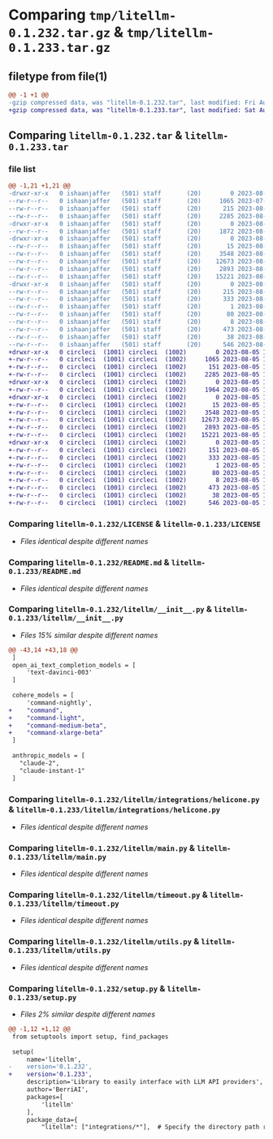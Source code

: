 # Comparing `tmp/litellm-0.1.232.tar.gz` & `tmp/litellm-0.1.233.tar.gz`

## filetype from file(1)

```diff
@@ -1 +1 @@
-gzip compressed data, was "litellm-0.1.232.tar", last modified: Fri Aug  4 21:56:14 2023, max compression
+gzip compressed data, was "litellm-0.1.233.tar", last modified: Sat Aug  5 16:13:28 2023, max compression
```

## Comparing `litellm-0.1.232.tar` & `litellm-0.1.233.tar`

### file list

```diff
@@ -1,21 +1,21 @@
-drwxr-xr-x   0 ishaanjaffer   (501) staff       (20)        0 2023-08-04 21:56:14.761462 litellm-0.1.232/
--rw-r--r--   0 ishaanjaffer   (501) staff       (20)     1065 2023-07-27 00:10:35.000000 litellm-0.1.232/LICENSE
--rw-r--r--   0 ishaanjaffer   (501) staff       (20)      215 2023-08-04 21:56:14.761350 litellm-0.1.232/PKG-INFO
--rw-r--r--   0 ishaanjaffer   (501) staff       (20)     2285 2023-08-03 17:46:06.000000 litellm-0.1.232/README.md
-drwxr-xr-x   0 ishaanjaffer   (501) staff       (20)        0 2023-08-04 21:56:14.759959 litellm-0.1.232/litellm/
--rw-r--r--   0 ishaanjaffer   (501) staff       (20)     1872 2023-08-04 21:54:38.000000 litellm-0.1.232/litellm/__init__.py
-drwxr-xr-x   0 ishaanjaffer   (501) staff       (20)        0 2023-08-04 21:56:14.761144 litellm-0.1.232/litellm/integrations/
--rw-r--r--   0 ishaanjaffer   (501) staff       (20)       15 2023-08-03 17:46:06.000000 litellm-0.1.232/litellm/integrations/__init__.py
--rw-r--r--   0 ishaanjaffer   (501) staff       (20)     3548 2023-08-03 17:46:06.000000 litellm-0.1.232/litellm/integrations/helicone.py
--rw-r--r--   0 ishaanjaffer   (501) staff       (20)    12673 2023-08-04 21:54:38.000000 litellm-0.1.232/litellm/main.py
--rw-r--r--   0 ishaanjaffer   (501) staff       (20)     2893 2023-08-03 17:46:06.000000 litellm-0.1.232/litellm/timeout.py
--rw-r--r--   0 ishaanjaffer   (501) staff       (20)    15221 2023-08-03 17:46:06.000000 litellm-0.1.232/litellm/utils.py
-drwxr-xr-x   0 ishaanjaffer   (501) staff       (20)        0 2023-08-04 21:56:14.760813 litellm-0.1.232/litellm.egg-info/
--rw-r--r--   0 ishaanjaffer   (501) staff       (20)      215 2023-08-04 21:56:14.000000 litellm-0.1.232/litellm.egg-info/PKG-INFO
--rw-r--r--   0 ishaanjaffer   (501) staff       (20)      333 2023-08-04 21:56:14.000000 litellm-0.1.232/litellm.egg-info/SOURCES.txt
--rw-r--r--   0 ishaanjaffer   (501) staff       (20)        1 2023-08-04 21:56:14.000000 litellm-0.1.232/litellm.egg-info/dependency_links.txt
--rw-r--r--   0 ishaanjaffer   (501) staff       (20)       80 2023-08-04 21:56:14.000000 litellm-0.1.232/litellm.egg-info/requires.txt
--rw-r--r--   0 ishaanjaffer   (501) staff       (20)        8 2023-08-04 21:56:14.000000 litellm-0.1.232/litellm.egg-info/top_level.txt
--rw-r--r--   0 ishaanjaffer   (501) staff       (20)      473 2023-08-03 04:02:44.000000 litellm-0.1.232/pyproject.toml
--rw-r--r--   0 ishaanjaffer   (501) staff       (20)       38 2023-08-04 21:56:14.761501 litellm-0.1.232/setup.cfg
--rw-r--r--   0 ishaanjaffer   (501) staff       (20)      546 2023-08-04 21:54:59.000000 litellm-0.1.232/setup.py
+drwxr-xr-x   0 circleci  (1001) circleci  (1002)        0 2023-08-05 16:13:28.366069 litellm-0.1.233/
+-rw-r--r--   0 circleci  (1001) circleci  (1002)     1065 2023-08-05 16:13:16.000000 litellm-0.1.233/LICENSE
+-rw-r--r--   0 circleci  (1001) circleci  (1002)      151 2023-08-05 16:13:28.366069 litellm-0.1.233/PKG-INFO
+-rw-r--r--   0 circleci  (1001) circleci  (1002)     2285 2023-08-05 16:13:16.000000 litellm-0.1.233/README.md
+drwxr-xr-x   0 circleci  (1001) circleci  (1002)        0 2023-08-05 16:13:28.362069 litellm-0.1.233/litellm/
+-rw-r--r--   0 circleci  (1001) circleci  (1002)     1964 2023-08-05 16:13:16.000000 litellm-0.1.233/litellm/__init__.py
+drwxr-xr-x   0 circleci  (1001) circleci  (1002)        0 2023-08-05 16:13:28.366069 litellm-0.1.233/litellm/integrations/
+-rw-r--r--   0 circleci  (1001) circleci  (1002)       15 2023-08-05 16:13:16.000000 litellm-0.1.233/litellm/integrations/__init__.py
+-rw-r--r--   0 circleci  (1001) circleci  (1002)     3548 2023-08-05 16:13:16.000000 litellm-0.1.233/litellm/integrations/helicone.py
+-rw-r--r--   0 circleci  (1001) circleci  (1002)    12673 2023-08-05 16:13:16.000000 litellm-0.1.233/litellm/main.py
+-rw-r--r--   0 circleci  (1001) circleci  (1002)     2893 2023-08-05 16:13:16.000000 litellm-0.1.233/litellm/timeout.py
+-rw-r--r--   0 circleci  (1001) circleci  (1002)    15221 2023-08-05 16:13:16.000000 litellm-0.1.233/litellm/utils.py
+drwxr-xr-x   0 circleci  (1001) circleci  (1002)        0 2023-08-05 16:13:28.366069 litellm-0.1.233/litellm.egg-info/
+-rw-r--r--   0 circleci  (1001) circleci  (1002)      151 2023-08-05 16:13:28.000000 litellm-0.1.233/litellm.egg-info/PKG-INFO
+-rw-r--r--   0 circleci  (1001) circleci  (1002)      333 2023-08-05 16:13:28.000000 litellm-0.1.233/litellm.egg-info/SOURCES.txt
+-rw-r--r--   0 circleci  (1001) circleci  (1002)        1 2023-08-05 16:13:28.000000 litellm-0.1.233/litellm.egg-info/dependency_links.txt
+-rw-r--r--   0 circleci  (1001) circleci  (1002)       80 2023-08-05 16:13:28.000000 litellm-0.1.233/litellm.egg-info/requires.txt
+-rw-r--r--   0 circleci  (1001) circleci  (1002)        8 2023-08-05 16:13:28.000000 litellm-0.1.233/litellm.egg-info/top_level.txt
+-rw-r--r--   0 circleci  (1001) circleci  (1002)      473 2023-08-05 16:13:16.000000 litellm-0.1.233/pyproject.toml
+-rw-r--r--   0 circleci  (1001) circleci  (1002)       38 2023-08-05 16:13:28.366069 litellm-0.1.233/setup.cfg
+-rw-r--r--   0 circleci  (1001) circleci  (1002)      546 2023-08-05 16:13:16.000000 litellm-0.1.233/setup.py
```

### Comparing `litellm-0.1.232/LICENSE` & `litellm-0.1.233/LICENSE`

 * *Files identical despite different names*

### Comparing `litellm-0.1.232/README.md` & `litellm-0.1.233/README.md`

 * *Files identical despite different names*

### Comparing `litellm-0.1.232/litellm/__init__.py` & `litellm-0.1.233/litellm/__init__.py`

 * *Files 15% similar despite different names*

```diff
@@ -43,14 +43,18 @@
 ]
 open_ai_text_completion_models = [
     'text-davinci-003'
 ]
 
 cohere_models = [
     'command-nightly',
+    "command", 
+    "command-light", 
+    "command-medium-beta", 
+    "command-xlarge-beta"
 ]
 
 anthropic_models = [
   "claude-2", 
   "claude-instant-1"
 ]
```

### Comparing `litellm-0.1.232/litellm/integrations/helicone.py` & `litellm-0.1.233/litellm/integrations/helicone.py`

 * *Files identical despite different names*

### Comparing `litellm-0.1.232/litellm/main.py` & `litellm-0.1.233/litellm/main.py`

 * *Files identical despite different names*

### Comparing `litellm-0.1.232/litellm/timeout.py` & `litellm-0.1.233/litellm/timeout.py`

 * *Files identical despite different names*

### Comparing `litellm-0.1.232/litellm/utils.py` & `litellm-0.1.233/litellm/utils.py`

 * *Files identical despite different names*

### Comparing `litellm-0.1.232/setup.py` & `litellm-0.1.233/setup.py`

 * *Files 2% similar despite different names*

```diff
@@ -1,12 +1,12 @@
 from setuptools import setup, find_packages
 
 setup(
     name='litellm',
-    version='0.1.232',
+    version='0.1.233',
     description='Library to easily interface with LLM API providers',
     author='BerriAI',
     packages=[
         'litellm'
     ],
     package_data={
         "litellm": ["integrations/*"],  # Specify the directory path relative to your package
```

